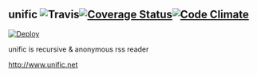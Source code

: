 unific  ![Travis](https://travis-ci.org/nikezono/unific.png)[![Coverage Status](https://coveralls.io/repos/nikezono/unific/badge.png)](https://coveralls.io/r/nikezono/unific)[![Code Climate](https://codeclimate.com/github/nikezono/unific/badges/gpa.svg)](https://codeclimate.com/github/nikezono/unific)
---

[![Deploy](https://www.herokucdn.com/deploy/button.png)](https://heroku.com/deploy)

unific is recursive & anonymous rss reader

http://www.unific.net

